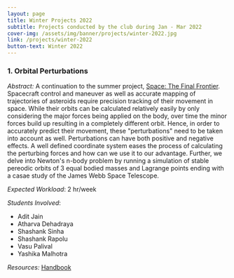 ```yaml
---
layout: page
title: Winter Projects 2022
subtitle: Projects conducted by the club during Jan - Mar 2022
cover-img: /assets/img/banner/projects/winter-2022.jpg
link: /projects/winter-2022
button-text: Winter 2022
---
```


### 1. Orbital Perturbations

*Abstract:* A continuation to the summer project, <a href="/projects/summer-2021">Space: The Final Frontier</a>. Spacecraft control and maneuver as well as accurate mapping of trajectories of asteroids require precision tracking of their movement in space. While their orbits can be calculated relatively easily by only considering the major forces being applied on the body, over time the minor forces build up resulting in a completely different orbit. Hence, in order to accurately predict their movement, these "perturbations" need to be taken into account as well. Perturbations can have both positive and negative effects. A well defined coordinate system eases the process of calculating the perturbing forces and how can we use it to our advantage. Further, we delve into Newton's n-body problem by running a simulation of stable pereodic orbits of 3 equal bodied masses and Lagrange points ending with a casae study of the James Webb Space Telescope.

*Expected Workload*: 2 hr/week

*Students Involved*:
<ul>
    <li>Adit Jain</li>
    <li>Atharva Dehadraya</li>
    <li>Shashank Sinha</li>
    <li>Shashank Rapolu</li>
    <li>Vasu Palival</li>
    <li>Yashika Malhotra</li>
</ul>

*Resources:* <a href="/assets/docs/projects/2022/Orbital/Handbook.pdf" target="_blank">Handbook</a>
